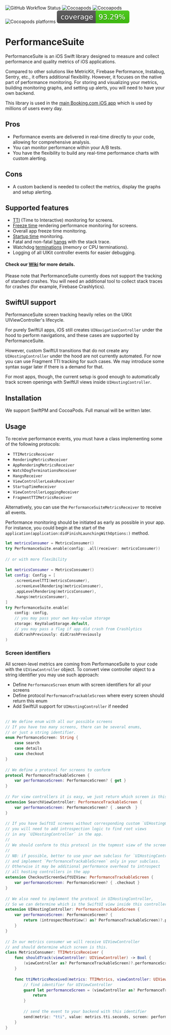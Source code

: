 ![GitHub Workflow Status](https://img.shields.io/github/actions/workflow/status/bookingcom/perfsuite-ios/ci.yml)
 ![Cocoapods](https://img.shields.io/cocoapods/l/PerformanceSuite)
 ![Cocoapods](https://img.shields.io/cocoapods/v/PerformanceSuite)
 ![Cocoapods platforms](https://img.shields.io/cocoapods/p/PerformanceSuite)
 ![Code Coverage](https://raw.githubusercontent.com/bookingcom/perfsuite-ios/badges/.badges/main/code_coverage.svg)

# PerformanceSuite

PerformanceSuite is an iOS Swift library designed to measure and collect performance and quality metrics of iOS applications. 

Compared to other solutions like MetricKit, Firebase Performance, Instabug, Sentry, etc., it offers additional flexibility. However, it focuses on the native part of performance monitoring. For storing and visualizing your metrics, building monitoring graphs, and setting up alerts, you will need to have your own backend.

This library is used in the [main Booking.com iOS app](https://apps.apple.com/app/booking-com-hotels-travel/id367003839) which is used by millions of users every day.

## Pros

- Performance events are delivered in real-time directly to your code, allowing for comprehensive analysis.
- You can monitor performance within your A/B tests.
- You have the flexibility to build any real-time performance charts with custom alerting.


## Cons

- A custom backend is needed to collect the metrics, display the graphs and setup alerting. 

## Supported features

- [TTI](https://github.com/bookingcom/perfsuite-ios/wiki/TTI) (Time to Interactive) monitoring for screens.
- [Freeze time](https://github.com/bookingcom/perfsuite-ios/wiki/Freeze-Time) rendering performance monitoring for screens.
- Overall app freeze time monitoring.
- [Startup time](https://github.com/bookingcom/perfsuite-ios/wiki/Startup-Time) monitoring.
- Fatal and non-fatal [hangs](https://github.com/bookingcom/perfsuite-ios/wiki/Hangs) with the stack trace.
- Watchdog [terminations](https://github.com/bookingcom/perfsuite-ios/wiki/Watchdog-Terminations) (memory or CPU terminations).
- Logging of all UIKit controller events for easier debugging.

#### Check our [Wiki](https://github.com/bookingcom/perfsuite-ios/wiki) for more details.

Please note that PerformanceSuite currently does not support the tracking of standard crashes. You will need an additional tool to collect stack traces for crashes (for example, Firebase Crashlytics).

## SwiftUI support

PerformanceSuite screen tracking heavily relies on the UIKit UIViewController's lifecycle.

For purely SwiftUI apps, iOS still creates `UINavigationController` under the hood to perform navigations, and these cases are supported by PerformanceSuite.

However, custom SwiftUI transitions that do not create any `UIHostingController` under the hood are not currently automated. For now you can use Fragment TTI tracking for such cases. We may introduce some syntax sugar later if there is a demand for that.

For most apps, though, the current setup is good enough to automatically track screen openings with SwiftUI views inside `UIHostingController`.

## Installation

We support SwiftPM and CocoaPods. Full manual will be written later.

## Usage

To receive performance events, you must have a class implementing some of the following protocols:
- `TTIMetricsReceiver`
- `RenderingMetricsReceiver` 
- `AppRenderingMetricsReceiver`
- `WatchDogTerminationsReceiver`
- `HangsReceiver`
- `ViewControllerLeaksReceiver` 
- `StartupTimeReceiver`
- `ViewControllerLoggingReceiver`
- `FragmentTTIMetricsReceiver`

Alternatively, you can use the `PerformanceSuiteMetricsReceiver` to receive all events.

Performance monitoring should be initiated as early as possible in your app. For instance, you could begin at the start of the `application(application:didFinishLaunchingWithOptions:)` method.

```swift
let metricsConsumer = MetricsConsumer()
try PerformanceSuite.enable(config: .all(receiver: metricsConsumer))

// or with more flexibility

let metricsConsumer = MetricsConsumer()
let config: Config = [
    .screenLevelTTI(metricsConsumer),
    .screenLevelRendering(metricsConsumer),
    .appLevelRendering(metricsConsumer),
    .hangs(metricsConsumer),
]
try PerformanceSuite.enable(
    config: config,
    // you may pass your own key-value storage
    storage: KeyValueStorage.default,
    // you may pass a flag if app did crash from Crashlytics
    didCrashPreviously: didCrashPreviously
)

```

### Screen identifiers

All screen-level metrics are coming from PerformanceSuite to your code with the `UIViewController` object. To convert view controller object to a string identifier you may use such approach:

- Define `PerformanceScreen` enum with screen identifiers for all your screens
- Define protocol `PerformanceTrackableScreen` where every screen should return this enum
- Add SwiftUI support for `UIHostingController` if needed

```swift

// We define enum with all our possible screens
// If you have too many screens, there can be several enums, 
// or just a string identifier.
enum PerformanceScreen: String {
    case search
    case details
    case checkout
}

// We define a protocol for screens to conform
protocol PerformanceTrackableScreen {
    var performanceScreen: PerformanceScreen? { get }
}

// For view controllers it is easy, we just return which screen is this
extension SearchViewController: PerformanceTrackableScreen {
    var performanceScreen: PerformanceScreen? { .search  }
}

// If you have SwiftUI screens without corresponding custom `UIHostingController`, 
// you will need to add introspection logic to find root views 
// in any `UIHostingController` in the app.
//
// We should conform to this protocol in the topmost view of the screen.
//
// NB: if possible, better to use your own subclass for `UIHostingController`
// and implement `PerformanceTrackableScreen` only in your subclass.
// Otherwise it may be additional performance overhead to introspect 
// all hosting controllers in the app
extension CheckoutScreenSwiftUIView: PerformanceTrackableScreen {
    var performanceScreen: PerformanceScreen? { .checkout }
}

// We also need to implement the protocol in UIHostingController,
// So we can determine which is the SwiftUI view inside this controller.
extension UIHostingController: PerformanceTrackableScreen {
    var performanceScreen: PerformanceScreen? {
        return (introspectRootView() as? PerformanceTrackableScreen)?.performanceScreen
    }
}

// In our metrics consumer we will receive UIViewController 
// and should determine which screen is this.
class MetricsConsumer: TTIMetricsReceiver {
    func shouldTrack(viewController: UIViewController) -> Bool {
        (viewController as? PerformanceTrackableScreen)?.performanceScreen != nil
    }

    func ttiMetricsReceived(metrics: TTIMetrics, viewController: UIViewController) {
        // find identifier for UIViewController
        guard let performanceScreen = (viewController as? PerformanceTrackableScreen)?.performanceScreen else {
            return
        }

        // send the event to your backend with this identifier
        send(metric: "tti", value: metrics.tti.seconds, screen: performanceScreen.rawValue)
    }
}

```
